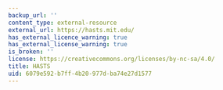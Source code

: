```yaml
---
backup_url: ''
content_type: external-resource
external_url: https://hasts.mit.edu/
has_external_licence_warning: true
has_external_license_warning: true
is_broken: ''
license: https://creativecommons.org/licenses/by-nc-sa/4.0/
title: HASTS
uid: 6079e592-b7ff-4b20-977d-ba74e27d1577
---
```

